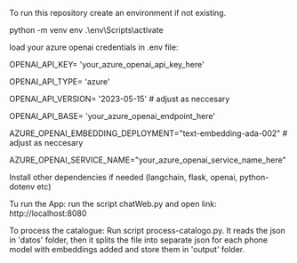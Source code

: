 
To run this repository create an environment if not existing.

python -m venv env
.\env\Scripts\activate

load your azure openai credentials in .env file:

OPENAI_API_KEY= 'your_azure_openai_api_key_here'

OPENAI_API_TYPE= 'azure'

OPENAI_API_VERSION= '2023-05-15' # adjust as neccesary

OPENAI_API_BASE= 'your_azure_openai_endpoint_here'

AZURE_OPENAI_EMBEDDING_DEPLOYMENT="text-embedding-ada-002" # adjust as neccesary

AZURE_OPENAI_SERVICE_NAME="your_azure_openai_service_name_here"

Install other dependencies if needed (langchain, flask, openai, python-dotenv etc)

Tu run the App:
run the script chatWeb.py and open link: http://localhost:8080

To process the catalogue:
Run script process-catalogo.py. It reads the json in 'datos' folder, then it splits the file into separate json for each phone model with embeddings added and store them in 'output' folder.